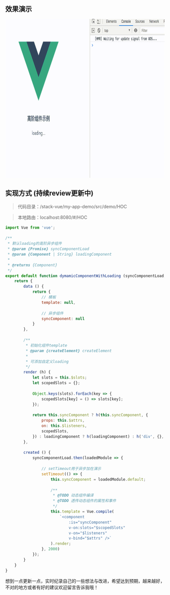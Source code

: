 ## 效果演示
  
  
<div align=center>
<img src="https://github.com/mayfine/stack-vue/blob/master/md-record/static/QQ20190515230145HD.gif" width="800" height="500" alt="演示"/>
</div>

## 实现方式 (持续review更新中)

>代码目录：/stack-vue/my-app-demo/src/demo/HOC

>本地路由：localhost:8080/#/HOC


```javascript
import Vue from 'vue';

/**
 * 默认loading的高阶异步组件
 * @param {Promise} syncComponentLoad 
 * @param {Component | String} loadingComponent 
 * 
 * @returns {Component}
 */
export default function dymamicComponentWithLoading (syncComponentLoad, loadingComponent) {
    return {
        data () {
            return {
                // 模板
                template: null,

                // 异步组件
                syncComponent: null
            }
        },

        /**
         * 初始化组件template
         * @param {createElement} createElement 
         * 
         * 可添加自定义loading
         */
        render (h) {
            let slots = this.$slots;
            let scopedSlots = {};

            Object.keys(slots).forEach(key => {
                scopedSlots[key] = () => slots[key];
            });

            return this.syncComponent ? h(this.syncComponent, {
                props: this.$attrs,
                on: this.$listeners,
                scopedSlots,
            }) : loadingComponent ? h(loadingComponent) : h('div', {}, 'loading...');
        },

        created () {
            syncComponentLoad.then(loadedModule => {

                // setTimeout用于异步加在演示
                setTimeout(() => {
                    this.syncComponent = loadedModule.default;

                    /**
                     * @TODO 动态组件编译
                     * @TODO 透传动态组件的属性和事件
                     */
                    this.template = Vue.compile(
                        `<component 
                            :is="syncComponent" 
                            v-on:slots="$scopedSlots"
                            v-on="$listeners" 
                            v-bind="$attrs" />`
                    ).render;
                }, 2000)
            });
        }
    }
}
```

想到一点更新一点，实时纪录自己的一些想法与改进，希望达到预期，越来越好，不对的地方或者有好的建议欢迎留言告诉我哦！
